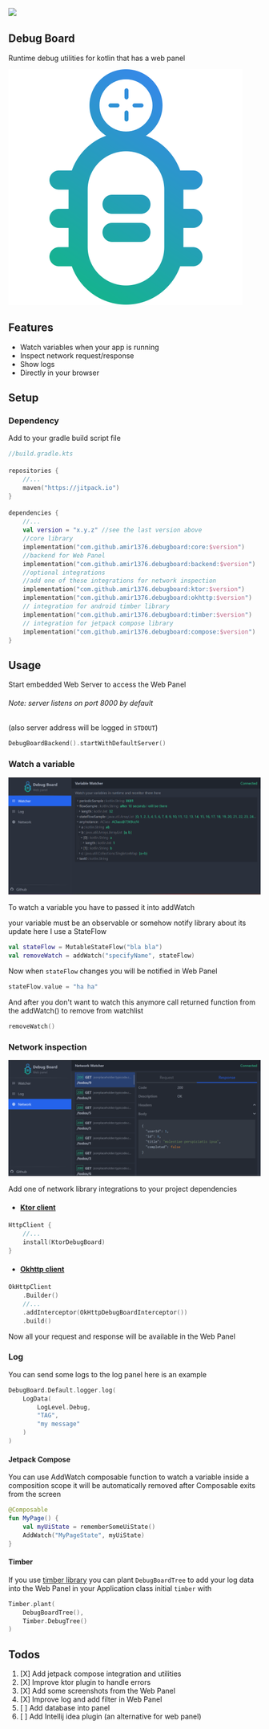 [![](https://jitpack.io/v/amir1376/debugboard.svg)](https://jitpack.io/#amir1376/debugboard)

## Debug Board

Runtime debug utilities for kotlin that has a web panel

<img alt="logo" src="static/logo.svg"/>

## Features

- Watch variables when your app is running
- Inspect network request/response
- Show logs
- Directly in your browser

## Setup

### Dependency

Add to your gradle build script file

```kotlin 
//build.gradle.kts

repositories {
    //...
    maven("https://jitpack.io")
}

dependencies {
    //...
    val version = "x.y.z" //see the last version above
    //core library
    implementation("com.github.amir1376.debugboard:core:$version")
    //backend for Web Panel
    implementation("com.github.amir1376.debugboard:backend:$version")
    //optional integrations
    //add one of these integrations for network inspection
    implementation("com.github.amir1376.debugboard:ktor:$version")
    implementation("com.github.amir1376.debugboard:okhttp:$version")
    // integration for android timber library
    implementation("com.github.amir1376.debugboard:timber:$version")
    // integration for jetpack compose library 
    implementation("com.github.amir1376.debugboard:compose:$version")
}
```

## Usage

Start embedded Web Server to access the Web Panel

###### Note: server listens on port 8000 by default

(also server address will be logged in `STDOUT`)

```kotlin
DebugBoardBackend().startWithDefaultServer()
```

### Watch a variable

![Watcher in panel](static/watcher_panel.png)

To watch a variable you have to passed it into addWatch

your variable must be an observable or somehow notify library about its update
here I use a StateFlow

```kotlin
val stateFlow = MutableStateFlow("bla bla")
val removeWatch = addWatch("specifyName", stateFlow) 
```

Now when `stateFlow` changes you will be notified in Web Panel

```kotlin
stateFlow.value = "ha ha"  
```

And after you don't want to watch this anymore
call returned function from the addWatch() to remove from watchlist

```kotlin
removeWatch()
```

### Network inspection

![Network Panel](/static/network_panel.png)

Add one of network library integrations to your project dependencies

- #### [Ktor client](https://github.com/ktorio/ktor)

```kotlin
HttpClient {
    //...
    install(KtorDebugBoard)
}
```

- #### [Okhttp client](https://github.com/square/okhttp)

```kotlin
OkHttpClient
    .Builder()
    //...
    .addInterceptor(OkHttpDebugBoardInterceptor())
    .build()
```

Now all your request and response will be available in the Web Panel

### Log

You can send some logs to the log panel here is an example

```kotlin
DebugBoard.Default.logger.log(
    LogData(
        LogLevel.Debug,
        "TAG",
        "my message"
    )
)
```

#### Jetpack Compose

You can use AddWatch composable function
to watch a variable inside a composition scope
it will be automatically removed after Composable exits from the screen

```kotlin
@Composable
fun MyPage() {
    val myUiState = rememberSomeUiState()
    AddWatch("MyPageState", myUiState)
}
```

#### Timber

If you use [timber library](https://github.com/JakeWharton/timber) you can plant `DebugBoardTree` to add your log data
into the Web Panel
in your Application class initial `timber` with

```kotlin
Timber.plant(
    DebugBoardTree(),
    Timber.DebugTree()
)
```

## Todos

1. [X] Add jetpack compose integration and utilities
2. [X] Improve ktor plugin to handle errors
3. [X] Add some screenshots from the Web Panel
4. [X] Improve log and add filter in Web Panel
5. [ ] Add database into panel
6. [ ] Add Intellij idea plugin (an alternative for web panel)
